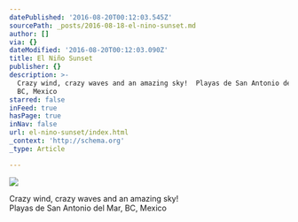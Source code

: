 ```yaml
---
datePublished: '2016-08-20T00:12:03.545Z'
sourcePath: _posts/2016-08-18-el-nino-sunset.md
author: []
via: {}
dateModified: '2016-08-20T00:12:03.090Z'
title: El Niño Sunset
publisher: {}
description: >-
  Crazy wind, crazy waves and an amazing sky!  Playas de San Antonio del Mar,
  BC, Mexico
starred: false
inFeed: true
hasPage: true
inNav: false
url: el-nino-sunset/index.html
_context: 'http://schema.org'
_type: Article

---
```

![](https://the-grid-user-content.s3-us-west-2.amazonaws.com/6e76c578-b2be-4155-bbc4-cfcd5cafa7d8.jpg)

Crazy wind, crazy waves and an amazing sky!   
Playas de San Antonio del Mar, BC, Mexico